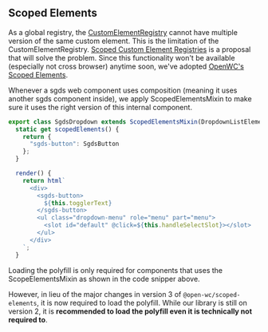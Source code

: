 ## Scoped Elements

As a global registry, the [CustomElementRegistry](https://developer.mozilla.org/en-US/docs/Web/API/CustomElementRegistry) cannot have multiple version of the same custom element. This is the limitation of the CustomElementRegistry. [Scoped Custom Element Registries](https://github.com/w3c/webcomponents/issues/716) is a proposal that will solve the problem. Since this functionality won't be available (especially not cross browser) anytime soon, we've adopted [OpenWC's Scoped Elements](https://open-wc.org/docs/development/scoped-elements/).

Whenever a sgds web component uses composition (meaning it uses another sgds component inside), we
apply ScopedElementsMixin to make sure it uses the right version of this internal component.

```jsx
export class SgdsDropdown extends ScopedElementsMixin(DropdownListElement) {
  static get scopedElements() {
    return {
      "sgds-button": SgdsButton
    };
  }

  render() {
    return html`
      <div>
        <sgds-button>
          ${this.togglerText}
        </sgds-button>
        <ul class="dropdown-menu" role="menu" part="menu">
          <slot id="default" @click=${this.handleSelectSlot}></slot>
        </ul>
      </div>
    `;
  }

```

Loading the polyfill is only required for components that uses the ScopeElementsMixin as shown in the code snipper above.

However, in lieu of the major changes in version 3 of `@open-wc/scoped-elements`, it is now required to load the polyfill. While our library is still on version 2, it is <strong>recommended to load the polyfill even it is technically not required to</strong>. 
